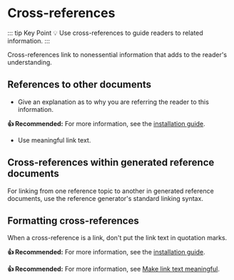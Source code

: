 # Cross-references

::: tip Key Point
:bulb: Use cross-references to guide readers to related information.
:::

Cross-references link to nonessential information that adds to the reader's understanding.

## References to other documents

- Give an explanation as to why you are referring the reader to this information.

**:thumbsup: Recommended:**  For more information, see the [installation guide](https://docs.plone.org).

- Use meaningful link text.

## Cross-references within generated reference documents

For linking from one reference topic to another in generated reference documents, use the reference generator's standard linking syntax.

## Formatting cross-references

When a cross-reference is a link, don't put the link text in quotation marks.

**:thumbsup: Recommended:** For more information, see the [installation guide](https://docs.plone.org).

**:thumbsup: Recommended:** For more information, see [Make link text meaningful](https://www.w3.org/WAI/tips/writing/#make-link-text-meaningful).
